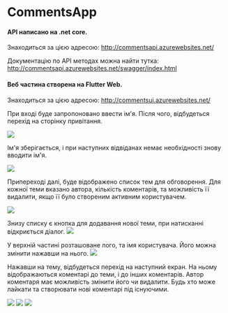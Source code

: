 # CommentsApp
 
#### API написано на .net core.
Знаходиться за цією адресою: http://commentsapi.azurewebsites.net/

Документацію по API методах можна найти тутка: http://commentsapi.azurewebsites.net/swagger/index.html

#### Веб частина створена на Flutter Web.
Знаходиться за цією адресою: http://commentsui.azurewebsites.net/
 
При вході буде запропоновано ввести ім'я. Після чого, відбудеться перехід на сторінку привітання.

![](https://github.com/myroslavHub/CommentsApp/blob/master/img/1.png?raw=true)

Ім'я зберігається, і при наступних відвіданах немає необхідності знову вводити  ім'я.

![](https://github.com/myroslavHub/CommentsApp/blob/master/img/2.png?raw=true)

Припереході далі, буде відображено список тем для обговорення. Для кожної теми вказано автора, кількість коментарів, та можливість її видалити, якщо її було створеним активним користувачем. 

![](https://github.com/myroslavHub/CommentsApp/blob/master/img/3.png?raw=true)

Знизу списку є кнопка для додавання нової теми, при натисканні відкриється діалог.
![](https://github.com/myroslavHub/CommentsApp/blob/master/img/3.1.png?raw=true)

У верхній частині розташоване лого, та імя користувача. Його можна змінити нажавши на нього.
![](https://github.com/myroslavHub/CommentsApp/blob/master/img/4.png?raw=true)

Нажавши на тему, відбудеться перехід на наступний екран. На ньому відображаються коментарі до теми, і до інших коментарів. Автор коментаря має можливість змінити його чи видалити. Будь хто може лайкати та створювати нові коментарі під існуючими.

![](https://github.com/myroslavHub/CommentsApp/blob/master/img/5.png?raw=true)
![](https://github.com/myroslavHub/CommentsApp/blob/master/img/6.png?raw=true)
![](https://github.com/myroslavHub/CommentsApp/blob/master/img/7.png?raw=true)
